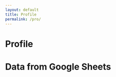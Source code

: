 ```yaml
---
layout: default
title: Profile
permalink: /pro/
---
```


# Profile






  <style>


    .card-container {
      display: grid;
      grid-template-columns: repeat(auto-fill, minmax(250px, 1fr));
      gap: 20px;
      margin-top: 20px;
    }

    .card {
      background: #fff;
      border: 1px solid #ddd;
      border-radius: 8px;
      box-shadow: 0 4px 8px rgba(0, 0, 0, 0.1);
      padding: 20px;
      display: flex;
      flex-direction: column;
      justify-content: space-between;
    }

    .card h2 {
      font-size: 18px;
      margin-bottom: 10px;
    }

    .card p {
      font-size: 16px;
      margin: 5px 0;
    }

    .card .card-header {
      font-weight: bold;
      color: #333;
      margin-bottom: 10px;
    }

    .card .card-body {
      color: #666;
    }

  </style>

  <h1>Data from Google Sheets</h1>

  <div class="card-container" id="cardContainer">
    <!-- Cards will be inserted here -->
  </div>

  <script>
    // Fetch data from the Google Apps Script web app URL
    fetch('https://script.google.com/macros/s/AKfycbwGUhSttkDP3B8bUie3h_zHvoUHfZgohHofiL_EonGAyV6TNXhPbFmXiGD78DFXwzBKAA/exec') // Replace with your web app URL
      .then(response => response.json())
      .then(data => {
        // Get the column headers from the first object
        const headers = Object.keys(data[0]);
        
        // Get the container where cards will be displayed
        const cardContainer = document.getElementById('cardContainer');

        // Create a card for each row of data
        data.forEach(row => {
          const card = document.createElement('div');
          card.classList.add('card');
          
          // Add the header with the row's first column
          const cardHeader = document.createElement('div');
          cardHeader.classList.add('card-header');
          cardHeader.textContent = row[headers[0]]; // The first column as the card header
          
          // Add the body with the rest of the data
          const cardBody = document.createElement('div');
          cardBody.classList.add('card-body');
          
          headers.forEach(header => {
            if (header !== headers[0]) { // Skip the header if it's already used as the title
              const p = document.createElement('p');
              p.innerHTML = `<strong>${header}:</strong> ${row[header]}`;
              cardBody.appendChild(p);
            }
          });

          // Append the header and body to the card
          card.appendChild(cardHeader);
          card.appendChild(cardBody);

          // Append the card to the container
          cardContainer.appendChild(card);
        });
      })
      .catch(error => console.error('Error fetching data:', error));
  </script>


